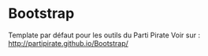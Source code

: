 # Bootstrap
Template par défaut pour les outils du Parti Pirate
Voir sur : http://partipirate.github.io/Bootstrap/
